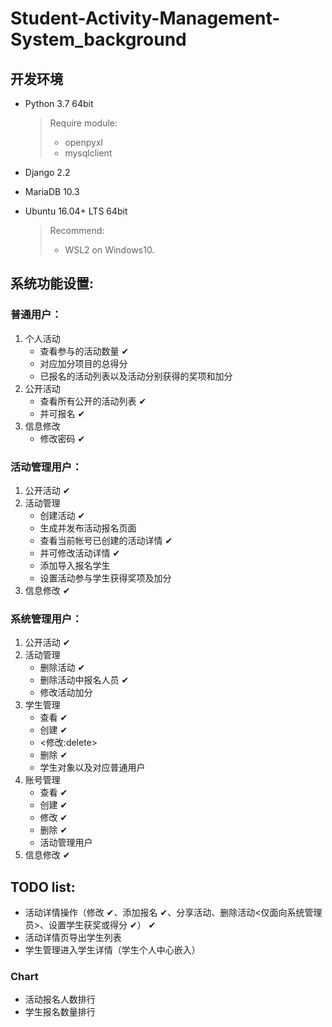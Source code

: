# Student-Activity-Management-System_background

## 开发环境
* Python 3.7 64bit

    > Require module:
    > * openpyxl
    > * mysqlclient

* Django 2.2

* MariaDB 10.3

* Ubuntu 16.04+ LTS 64bit

    > Recommend:
    > 
    > * WSL2 on Windows10.

## 系统功能设置:

### 普通用户： 
1. 个人活动
   * 查看参与的活动数量 ✔
   * 对应加分项目的总得分
   * 已报名的活动列表以及活动分别获得的奖项和加分 
2. 公开活动
   * 查看所有公开的活动列表 ✔
   * 并可报名 ✔
3. 信息修改
   * 修改密码 ✔

### 活动管理用户： 
1. 公开活动 ✔
2. 活动管理
   * 创建活动 ✔
   * 生成并发布活动报名页面
   * 查看当前帐号已创建的活动详情 ✔
   * 并可修改活动详情 ✔
   * 添加导入报名学生
   * 设置活动参与学生获得奖项及加分 
3. 信息修改 ✔

### 系统管理用户： 
1. 公开活动 ✔
2. 活动管理
   * 删除活动 ✔
   * 删除活动中报名人员 ✔
   * 修改活动加分
3. 学生管理
   * 查看 ✔
   * 创建 ✔
   * <修改:delete>
   * 删除 ✔
   * 学生对象以及对应普通用户
4. 账号管理
   * 查看 ✔
   * 创建 ✔
   * 修改 ✔
   * 删除 ✔
   * 活动管理用户
5. 信息修改 ✔

## TODO list:
* 活动详情操作（修改 ✔、添加报名 ✔、分享活动、删除活动<仅面向系统管理员>、设置学生获奖或得分 ✔） ✔
* 活动详情页导出学生列表
* 学生管理进入学生详情（学生个人中心嵌入）

### Chart
* 活动报名人数排行
* 学生报名数量排行